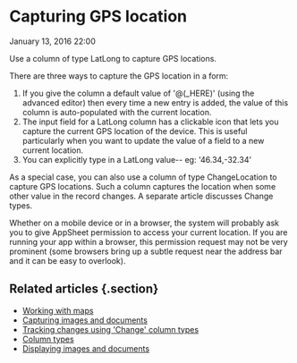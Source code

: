 #  Capturing GPS location


January 13, 2016 22:00

Use a column of type LatLong to capture GPS locations.

There are three ways to capture the GPS location in a form:

  1. If you give the column a default value of '@(_HERE)' (using the advanced editor) then every time a new entry is added, the value of this column is auto-populated with the current location.
  2. The input field for a LatLong column has a clickable icon that lets you capture the current GPS location of the device. This is useful particularly when you want to update the value of a field to a new current location.
  3. You can explicitly type in a LatLong value-- eg: '46.34,-32.34'

As a special case, you can also use a column of type ChangeLocation to capture
GPS locations. Such a column captures the location when some other value in
the record changes. A separate article discusses Change types.

Whether on a mobile device or in a browser, the system will probably ask you
to give AppSheet permission to access your current location. If you are
running your app within a browser, this permission request may not be very
prominent (some browsers bring up a subtle request near the address bar and it
can be easy to overlook).


## Related articles {.section}

  * [Working with maps](Working-with-maps.md)
  * [Capturing images and documents](Capturing-images-and-documents.md)
  * [Tracking changes using 'Change' column types](Tracking-changes-using-Change-column-types.md)
  * [Column types](Column-types.md)
  * [Displaying images and documents](Displaying-images-and-documents.md)

